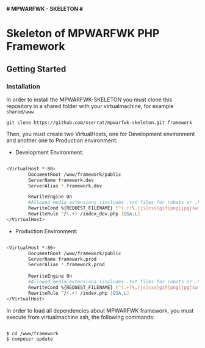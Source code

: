 **# MPWARFWK - SKELETON #**
# Skeleton of MPWARFWK PHP Framework #

## Getting Started ##

### Installation ###

In order to install the MPWARFWK-SKELETON you must clone this repository in a shared folder with your virtualmachine, for example ```shared/www```

```git clone https://github.com/xserrat/mpwarfwk-skeleton.git framework```

Then, you must create two VirtualHosts, one for Development environment and another one to Production environment:

* Development Environment:

```zsh

<VirtualHost *:80>
        DocumentRoot /www/framework/public
        ServerName framework.dev
        ServerAlias *.framework.dev

        RewriteEngine On
        #Allowed media extensions (includes .txt files for robots or .html, e.g: Google hosted HTMLs):
        RewriteCond %{REQUEST_FILENAME} !^(.+)\.(js|css|gif|png|jpg|swf|ico|txt|html)$
        RewriteRule ^/(.+) /index_dev.php [QSA,L]
</VirtualHost>

```

* Production Environment:

```zsh

<VirtualHost *:80>
        DocumentRoot /www/framework/public
        ServerName framework.prod
        ServerAlias *.framework.prod
          
        RewriteEngine On
        #Allowed media extensions (includes .txt files for robots or .html, e.g: Google hosted HTMLs):
        RewriteCond %{REQUEST_FILENAME} !^(.+)\.(js|css|gif|png|jpg|swf|ico|txt|html)$
        RewriteRule ^/(.+) /index.php [QSA,L]
</VirtualHost>

```

In order to load all dependencies about MPWARFWK framework, you must execute from virtualmachine ssh, the following commands:

```zsh

$ cd /www/framework
$ composer update

```
